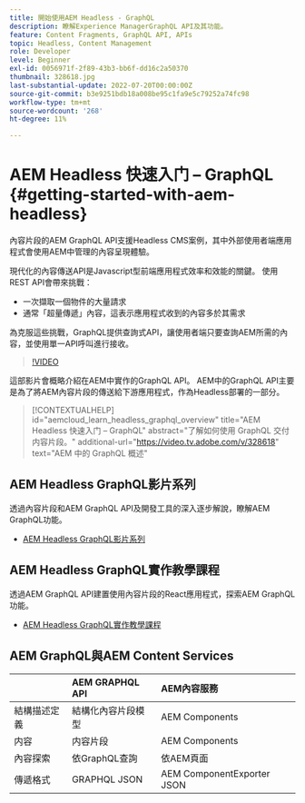 ```yaml
---
title: 開始使用AEM Headless - GraphQL
description: 瞭解Experience ManagerGraphQL API及其功能。
feature: Content Fragments, GraphQL API, APIs
topic: Headless, Content Management
role: Developer
level: Beginner
exl-id: 0056971f-2f89-43b3-bb6f-dd16c2a50370
thumbnail: 328618.jpg
last-substantial-update: 2022-07-20T00:00:00Z
source-git-commit: b3e9251bdb18a008be95c1fa9e5c79252a74fc98
workflow-type: tm+mt
source-wordcount: '268'
ht-degree: 11%

---
```


# AEM Headless 快速入门 – GraphQL {#getting-started-with-aem-headless}

內容片段的AEM GraphQL API支援Headless CMS案例，其中外部使用者端應用程式會使用AEM中管理的內容呈現體驗。

現代化的內容傳送API是Javascript型前端應用程式效率和效能的關鍵。 使用REST API會帶來挑戰：

* 一次擷取一個物件的大量請求
* 通常「超量傳遞」內容，這表示應用程式收到的內容多於其需求

為克服這些挑戰，GraphQL提供查詢式API，讓使用者端只要查詢AEM所需的內容，並使用單一API呼叫進行接收。

>[!VIDEO](https://video.tv.adobe.com/v/328618?quality=12&learn=on)

這部影片會概略介紹在AEM中實作的GraphQL API。 AEM中的GraphQL API主要是為了將AEM內容片段的傳送給下游應用程式，作為Headless部署的一部分。

>[!CONTEXTUALHELP]
>id="aemcloud_learn_headless_graphql_overview"
>title="AEM Headless 快速入门 – GraphQL"
>abstract="了解如何使用 GraphQL 交付内容片段。"
>additional-url="https://video.tv.adobe.com/v/328618" text="AEM 中的 GraphQL 概述"

## AEM Headless GraphQL影片系列

透過內容片段和AEM GraphQL API及開發工具的深入逐步解說，瞭解AEM GraphQL功能。

* [AEM Headless GraphQL影片系列](./video-series/modeling-basics.md)

## AEM Headless GraphQL實作教學課程

透過AEM GraphQL API建置使用內容片段的React應用程式，探索AEM GraphQL功能。

* [AEM Headless GraphQL實作教學課程](./multi-step/overview.md)

## AEM GraphQL與AEM Content Services

|  | AEM GRAPHQL API | AEM內容服務 |
|--------------------------------|:-----------------|:---------------------|
| 結構描述定義 | 結構化內容片段模型 | AEM Components |
| 内容 | 内容片段 | AEM Components |
| 內容探索 | 依GraphQL查詢 | 依AEM頁面 |
| 傳遞格式 | GRAPHQL JSON | AEM ComponentExporter JSON |
